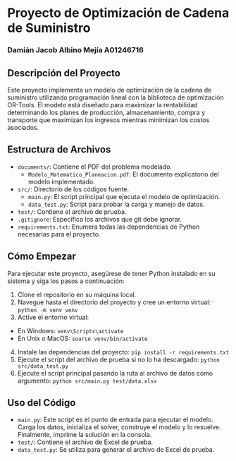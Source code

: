 # Proyecto de Optimización de Cadena de Suministro

### Damián Jacob Albino Mejía A01246716

## Descripción del Proyecto
Este proyecto implementa un modelo de optimización de la cadena de suministro utilizando programación lineal con la biblioteca de optimización OR-Tools. El modelo está diseñado para maximizar la rentabilidad determinando los planes de producción, almacenamiento, compra y transporte que maximizan los ingresos mientras minimizan los costos asociados.

## Estructura de Archivos
- `documents/`: Contiene el PDF del problema modelado.
  - `Modelo_Matematico_Planeacion.pdf`: El documento explicatorio del modelo implementado.
- `src/`: Directorio de los códigos fuente.
  - `main.py`: El script principal que ejecuta el modelo de optimización.
  - `data_test.py`: Script para probar la carga y manejo de datos.
- `test/`: Contiene el archivo de prueba.
- `.gitignore`: Especifica los archivos que git debe ignorar.
- `requirements.txt`: Enumera todas las dependencias de Python necesarias para el proyecto.

## Cómo Empezar
Para ejecutar este proyecto, asegúrese de tener Python instalado en su sistema y siga los pasos a continuación:

1. Clone el repositorio en su máquina local.
2. Navegue hasta el directorio del proyecto y cree un entorno virtual: `python -m venv venv`
3. Active el entorno virtual:
- En Windows: `venv\Scripts\activate`
- En Unix o MacOS: `source venv/bin/activate`
4. Instale las dependencias del proyecto: `pip install -r requirements.txt`
5. Ejecute el script del archivo de prueba si no lo ha descargado: `python src/data_test.py`
6. Ejecute el script principal pasando la ruta al archivo de datos como argumento: `python src/main.py test/data.xlsx`



## Uso del Código
- `main.py`: Este script es el punto de entrada para ejecutar el modelo. Carga los datos, inicializa el solver, construye el modelo y lo resuelve. Finalmente, imprime la solución en la consola.
- `test/`: Contiene el archivo de Excel de prueba.
- `data_test.py`: Se utiliza para generar el archivo de Excel de prueba.